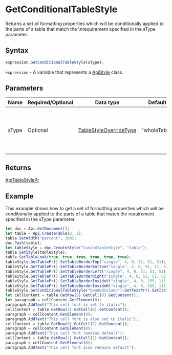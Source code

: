 # GetConditionalTableStyle

Returns a set of formatting properties which will be conditionally applied to the parts of a table that match the \nrequirement specified in the sType parameter.

## Syntax

```javascript
expression.GetConditionalTableStyle(sType);
```

`expression` - A variable that represents a [ApiStyle](../ApiStyle.md) class.

## Parameters

| **Name** | **Required/Optional** | **Data type** | **Default** | **Description** |
| ------------- | ------------- | ------------- | ------------- | ------------- |
| sType | Optional | [TableStyleOverrideType](../../Enumeration/TableStyleOverrideType.md) | "wholeTable" | The table part which the formatting properties must be applied to. |

## Returns

[ApiTableStylePr](../../ApiTableStylePr/ApiTableStylePr.md)

## Example

This example shows how to get a set of formatting properties which will be conditionally applied to the parts of a table that match the requirement specified in the sType parameter.

```javascript editor-docx
let doc = Api.GetDocument();
let table = Api.CreateTable(2, 2);
table.SetWidth("percent", 100);
doc.Push(table);
let tableStyle = doc.CreateStyle("CustomTableStyle", "table");
table.SetStyle(tableStyle);
table.SetTableLook(true, true, true, true, true, true);
tableStyle.GetTablePr().SetTableBorderTop("single", 4, 0, 51, 51, 51);
tableStyle.GetTablePr().SetTableBorderBottom("single", 4, 0, 51, 51, 51);
tableStyle.GetTablePr().SetTableBorderLeft("single", 4, 0, 51, 51, 51);
tableStyle.GetTablePr().SetTableBorderRight("single", 4, 0, 51, 51, 51);
tableStyle.GetTablePr().SetTableBorderInsideV("single", 4, 0, 255, 111, 61);
tableStyle.GetTablePr().SetTableBorderInsideH("single", 4, 0, 255, 111, 61);
tableStyle.GetConditionalTableStyle("bandedColumn").GetTextPr().SetItalic(true);
let cellContent = table.GetRow(0).GetCell(0).GetContent();
let paragraph = cellContent.GetElement(0);
paragraph.AddText("This cell font is set to italic");
cellContent = table.GetRow(1).GetCell(0).GetContent();
paragraph = cellContent.GetElement(0);
paragraph.AddText("This cell font is also set to italic");
cellContent = table.GetRow(0).GetCell(1).GetContent();
paragraph = cellContent.GetElement(0);
paragraph.AddText("This cell font remains default");
cellContent = table.GetRow(1).GetCell(1).GetContent();
paragraph = cellContent.GetElement(0);
paragraph.AddText("This cell font also remains default");
```
